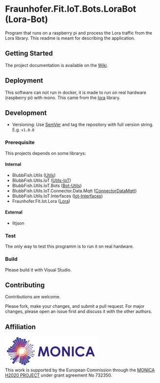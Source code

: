 # Fraunhofer.Fit.IoT.Bots.LoraBot (Lora-Bot)
<!-- Short description of the project. -->

Program that runs on a raspberry pi and process the Lora traffic from the Lora library. This readme is meant for describing the application.

<!-- A teaser figure may be added here. It is best to keep the figure small (<500KB) and in the same repo -->

## Getting Started
<!-- Instruction to make the project up and running. -->

The project documentation is available on the [Wiki](https://github.com/MONICA-Project/lora-bot/wiki).

## Deployment
<!-- Deployment/Installation instructions. If this is software library, change this section to "Usage" and give usage examples -->

This software can not run in docker, it is made to run on real hardware (raspberry pi) with mono. This came from the [lora](https://github.com/MONICA-Project/lora) library.

## Development
<!-- Developer instructions. -->

* Versioning: Use [SemVer](http://semver.org/) and tag the repository with full version string. E.g. `v1.0.0`

### Prerequisite
This projects depends on some librarys:

#### Internal
* BlubbFish.Utils ([Utils](http://git.blubbfish.net/vs_utils/Utils))
* BlubbFish.Utils.IoT ([Utils-IoT](http://git.blubbfish.net/vs_utils/Utils-IoT))
* BlubbFish.Utils.IoT.Bots ([Bot-Utils](http://git.blubbfish.net/vs_utils/Bot-Utils))
* BlubbFish.Utils.IoT.Connector.Data.Mqtt ([ConnectorDataMqtt](http://git.blubbfish.net/vs_utils/ConnectorDataMqtt))
* BlubbFish.Utils.IoT.Interfaces ([Iot-Interfaces](http://git.blubbfish.net/vs_utils/Iot-Interfaces))
* Fraunhofer.Fit.Iot.Lora ([Lora](https://github.com/MONICA-Project/lora))

#### External
* litjson


### Test

The only way to test this programm is to run it on real hardware.


### Build

Please build it with Visual Studio.

## Contributing
Contributions are welcome. 

Please fork, make your changes, and submit a pull request. For major changes, please open an issue first and discuss it with the other authors.

## Affiliation
![MONICA](https://github.com/MONICA-Project/template/raw/master/monica.png)  
This work is supported by the European Commission through the [MONICA H2020 PROJECT](https://www.monica-project.eu) under grant agreement No 732350.
